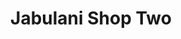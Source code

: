 ---
title: "Jabulani Shop Two"
url: /mossel-bay-local-municipality/jabulani-shop-two/
shop: supermarket
---
